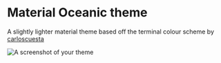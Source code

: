 # Material Oceanic theme

A slightly lighter material theme based off the terminal colour scheme by [carloscuesta](github.com/carloscuesta/materialshell)

![A screenshot of your theme](https://f.cloud.github.com/assets/69169/2289498/4c3cb0ec-a009-11e3-8dbd-077ee11741e5.gif)
